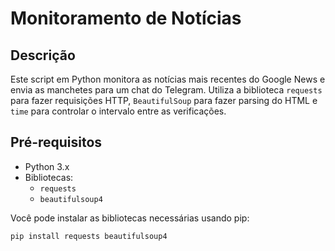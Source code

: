 #  Monitoramento de Notícias

## Descrição
Este script em Python monitora as notícias mais recentes do Google News e envia as manchetes para um chat do Telegram. Utiliza a biblioteca `requests` para fazer requisições HTTP, `BeautifulSoup` para fazer parsing do HTML e `time` para controlar o intervalo entre as verificações.

## Pré-requisitos
- Python 3.x
- Bibliotecas:
  - `requests`
  - `beautifulsoup4`
  
Você pode instalar as bibliotecas necessárias usando pip:
```bash
pip install requests beautifulsoup4